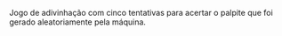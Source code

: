 Jogo de adivinhação com cinco tentativas para acertar o palpite que foi gerado aleatoriamente pela máquina.
